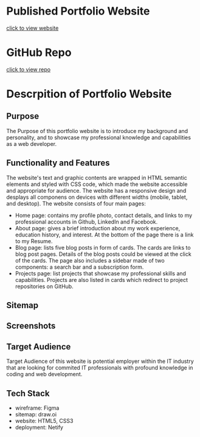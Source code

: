 # Published Portfolio Website
[click to view website](https://effulgent-salamander-4ef5ab.netlify.app/)

# GitHub Repo
[click to view repo](https://github.com/Dandandan-mo/T1A2-Portfolio)

# Descrpition of Portfolio Website

## Purpose

The Purpose of this portfolio website is to introduce my background and personality, and to showcase my professional knowledge and capabilities as a web developer. 

## Functionality and Features

The website's text and graphic contents are wrapped in HTML semantic elements and styled with CSS code, which made the website accessible and appropriate for audience. The website has a responsive design and desplays all componens on devices with different widths (mobile, tablet, and desktop). The website consists of four main pages:
- Home page: contains my profile photo, contact details, and links to my professional accounts in Github, LinkedIn and Facebook. 
- About page: gives a brief introduction about my work experience, education history, and interest. At the bottom of the page there is a link to my Resume. 
- Blog page: lists five blog posts in form of cards. The cards are links to blog post pages. Details of the blog posts could be viewed at the click of the cards. The page also includes a sidebar made of two components: a search bar and a subscription form. 
- Projects page: list projects that showcase my professional skills and capabilities. Projects are also listed in cards which redirect to project repositories on GitHub. 

## Sitemap

## Screenshots

## Target Audience

Target Audience of this website is potential employer within the IT industry that are looking for commited IT professionals with profound knowledge in coding and web development. 

## Tech Stack
- wireframe: Figma
- sitemap: draw.oi
- website: HTML5, CSS3
- deployment: Netify


